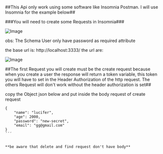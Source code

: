 ##This Api only work using some software like Insomnia Postman.
I will use Insomnia for the example below##

###You will need to create some Requests in Insomnia###

![Image](https://i.imgur.com/BbvB4Jo.png)

obs: The Schema User only have password as required attribute

the base url is: http://localhost:3333/
the url are:

![Image](https://i.imgur.com/jdxCXde.png)

##The first Request you will create must be the create request
because when you create a user the response will return a token variable, this token you will have to set in the Header Authorization of the http request. The others Request will don't work without the header authorization is set##

copy the Object json below and put inside the body request of create request

```
{
	"name": "lucifer",
	"age": 2000,
	"password": "new-secret",
	"email": "gg@gmail.com"
}
´´´


**be aware that delete and find request don't have body**
```
